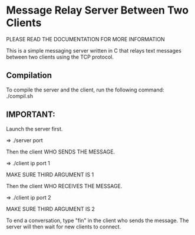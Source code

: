 # Message Relay Server Between Two Clients

PLEASE READ THE DOCUMENTATION FOR MORE INFORMATION

This is a simple messaging server written in C that relays text messages
between two clients using the TCP protocol.

## Compilation

To compile the server and the client, run the following command:
./compil.sh

## IMPORTANT:

Launch the server first.

=> ./server port

Then the client WHO SENDS THE MESSAGE.

=> ./client ip port 1

MAKE SURE THIRD ARGUMENT IS 1

Then the client WHO RECEIVES THE MESSAGE.

=> ./client ip port 2
    
MAKE SURE THIRD ARGUMENT IS 2

To end a conversation, type "fin" in the client who sends the message.
The server will then wait for new clients to connect.
